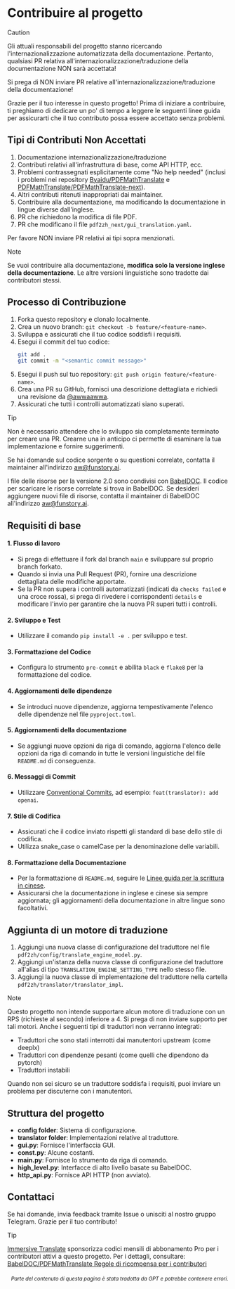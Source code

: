 # Contribuire al progetto

> [!CAUTION]
>
> Gli attuali responsabili del progetto stanno ricercando l'internazionalizzazione automatizzata della documentazione. Pertanto, qualsiasi PR relativa all'internazionalizzazione/traduzione della documentazione NON sarà accettata!
>
> Si prega di NON inviare PR relative all'internazionalizzazione/traduzione della documentazione!

Grazie per il tuo interesse in questo progetto! Prima di iniziare a contribuire, ti preghiamo di dedicare un po' di tempo a leggere le seguenti linee guida per assicurarti che il tuo contributo possa essere accettato senza problemi.

## Tipi di Contributi Non Accettati

1. Documentazione internazionalizzazione/traduzione  
2. Contributi relativi all'infrastruttura di base, come API HTTP, ecc.  
3. Problemi contrassegnati esplicitamente come "No help needed" (inclusi i problemi nei repository [Byaidu/PDFMathTranslate](Byaidu/PDFMathTranslate) e [PDFMathTranslate/PDFMathTranslate-next](PDFMathTranslate/PDFMathTranslate-next)).  
4. Altri contributi ritenuti inappropriati dai maintainer.  
5. Contribuire alla documentazione, ma modificando la documentazione in lingue diverse dall'inglese.  
6. PR che richiedono la modifica di file PDF.  
7. PR che modificano il file `pdf2zh_next/gui_translation.yaml`.

Per favore NON inviare PR relativi ai tipi sopra menzionati.

> [!NOTE]
>
> Se vuoi contribuire alla documentazione, **modifica solo la versione inglese della documentazione**. Le altre versioni linguistiche sono tradotte dai contributori stessi.

## Processo di Contribuzione

1. Forka questo repository e clonalo localmente.
2. Crea un nuovo branch: `git checkout -b feature/<feature-name>`.
3. Sviluppa e assicurati che il tuo codice soddisfi i requisiti.
4. Esegui il commit del tuo codice:
   ```bash
   git add .
   git commit -m "<semantic commit message>"
   ```
5. Esegui il push sul tuo repository: `git push origin feature/<feature-name>`.
6. Crea una PR su GitHub, fornisci una descrizione dettagliata e richiedi una revisione da [@awwaawwa](https://github.com/awwaawwa).
7. Assicurati che tutti i controlli automatizzati siano superati.

> [!TIP]
>
> Non è necessario attendere che lo sviluppo sia completamente terminato per creare una PR. Crearne una in anticipo ci permette di esaminare la tua implementazione e fornire suggerimenti.
>
> Se hai domande sul codice sorgente o su questioni correlate, contatta il maintainer all'indirizzo aw@funstory.ai.
>
> I file delle risorse per la versione 2.0 sono condivisi con [BabelDOC](https://github.com/funstory-ai/BabelDOC). Il codice per scaricare le risorse correlate si trova in BabelDOC. Se desideri aggiungere nuovi file di risorse, contatta il maintainer di BabelDOC all'indirizzo aw@funstory.ai.

## Requisiti di base

<h4 id="sop">1. Flusso di lavoro</h4>

   - Si prega di effettuare il fork dal branch `main` e sviluppare sul proprio branch forkato.
   - Quando si invia una Pull Request (PR), fornire una descrizione dettagliata delle modifiche apportate.
   - Se la PR non supera i controlli automatizzati (indicati da `checks failed` e una croce rossa), si prega di rivedere i corrispondenti `details` e modificare l'invio per garantire che la nuova PR superi tutti i controlli.


<h4 id="dev&test">2. Sviluppo e Test</h4>

   - Utilizzare il comando `pip install -e .` per sviluppo e test.


<h4 id="formato">3. Formattazione del Codice</h4>

   - Configura lo strumento `pre-commit` e abilita `black` e `flake8` per la formattazione del codice.


<h4 id="requpdate">4. Aggiornamenti delle dipendenze</h4>

   - Se introduci nuove dipendenze, aggiorna tempestivamente l'elenco delle dipendenze nel file `pyproject.toml`.


<h4 id="docupdate">5. Aggiornamenti della documentazione</h4>

   - Se aggiungi nuove opzioni da riga di comando, aggiorna l'elenco delle opzioni da riga di comando in tutte le versioni linguistiche del file `README.md` di conseguenza.


<h4 id="commitmsg">6. Messaggi di Commit</h4>

   - Utilizzare [Conventional Commits](https://www.conventionalcommits.org/en/v1.0.0/), ad esempio: `feat(translator): add openai`.


<h4 id="codestyle">7. Stile di Codifica</h4>

   - Assicurati che il codice inviato rispetti gli standard di base dello stile di codifica.
   - Utilizza snake_case o camelCase per la denominazione delle variabili.


<h4 id="doctypo">8. Formattazione della Documentazione</h4>

   - Per la formattazione di `README.md`, seguire le [Linee guida per la scrittura in cinese](https://github.com/sparanoid/chinese-copywriting-guidelines).
   - Assicurarsi che la documentazione in inglese e cinese sia sempre aggiornata; gli aggiornamenti della documentazione in altre lingue sono facoltativi.

## Aggiunta di un motore di traduzione

1. Aggiungi una nuova classe di configurazione del traduttore nel file `pdf2zh/config/translate_engine_model.py`.
2. Aggiungi un'istanza della nuova classe di configurazione del traduttore all'alias di tipo `TRANSLATION_ENGINE_SETTING_TYPE` nello stesso file.
3. Aggiungi la nuova classe di implementazione del traduttore nella cartella `pdf2zh/translator/translator_impl`.

> [!NOTE]
>
> Questo progetto non intende supportare alcun motore di traduzione con un RPS (richieste al secondo) inferiore a 4. Si prega di non inviare supporto per tali motori.
> Anche i seguenti tipi di traduttori non verranno integrati:
> - Traduttori che sono stati interrotti dai manutentori upstream (come deeplx)
> - Traduttori con dipendenze pesanti (come quelli che dipendono da pytorch)
> - Traduttori instabili
>
> Quando non sei sicuro se un traduttore soddisfa i requisiti, puoi inviare un problema per discuterne con i manutentori.

## Struttura del progetto

- **config folder**: Sistema di configurazione.
- **translator folder**: Implementazioni relative al traduttore.
- **gui.py**: Fornisce l'interfaccia GUI.
- **const.py**: Alcune costanti.
- **main.py**: Fornisce lo strumento da riga di comando.
- **high_level.py**: Interfacce di alto livello basate su BabelDOC.
- **http_api.py**: Fornisce API HTTP (non avviato).

## Contattaci

Se hai domande, invia feedback tramite Issue o unisciti al nostro gruppo Telegram. Grazie per il tuo contributo!

> [!TIP]
>
> [Immersive Translate](https://immersivetranslate.com) sponsorizza codici mensili di abbonamento Pro per i contributori attivi a questo progetto. Per i dettagli, consultare: [BabelDOC/PDFMathTranslate Regole di ricompensa per i contributori](https://funstory-ai.github.io/BabelDOC/CONTRIBUTOR_REWARD/)

<div align="right"> 
<h6><small>Parte del contenuto di questa pagina è stata tradotta da GPT e potrebbe contenere errori.</small></h6>